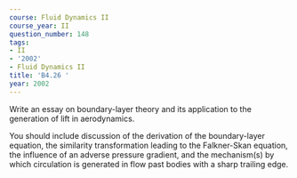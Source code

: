 ```yaml
---
course: Fluid Dynamics II
course_year: II
question_number: 148
tags:
- II
- '2002'
- Fluid Dynamics II
title: 'B4.26 '
year: 2002
---
```



Write an essay on boundary-layer theory and its application to the generation of lift in aerodynamics.

You should include discussion of the derivation of the boundary-layer equation, the similarity transformation leading to the Falkner-Skan equation, the influence of an adverse pressure gradient, and the mechanism(s) by which circulation is generated in flow past bodies with a sharp trailing edge.